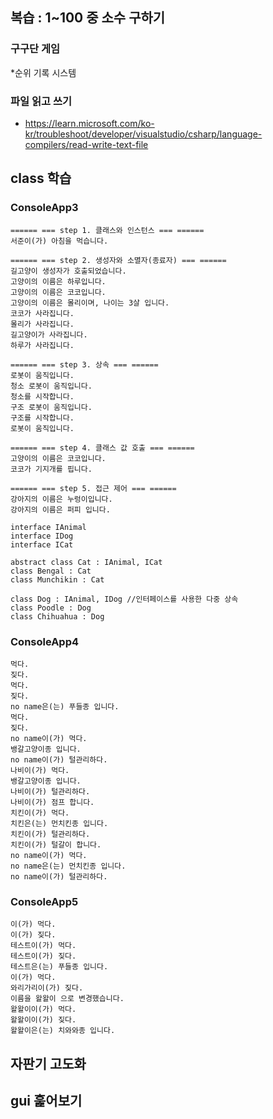 ## 복습 : 1~100 중 소수 구하기

### 구구단 게임 
*순위 기록 시스템

### 파일 읽고 쓰기 
* https://learn.microsoft.com/ko-kr/troubleshoot/developer/visualstudio/csharp/language-compilers/read-write-text-file

## class 학습
### ConsoleApp3
```
====== === step 1. 클래스와 인스턴스 === ======
서준이(가) 아침을 먹습니다.

====== === step 2. 생성자와 소멸자(종료자) === ======
길고양이 생성자가 호출되었습니다.
고양이의 이름은 하루입니다.
고양이의 이름은 코코입니다.
고양이의 이름은 몰리이며, 나이는 3살 입니다.
코코가 사라집니다.
몰리가 사라집니다.
길고양이가 사라집니다.
하루가 사라집니다.

====== === step 3. 상속 === ======
로봇이 움직입니다.
청소 로봇이 움직입니다.
청소를 시작합니다.
구조 로봇이 움직입니다.
구조를 시작합니다.
로봇이 움직입니다.

====== === step 4. 클래스 값 호출 === ======
고양이의 이름은 코코입니다.
코코가 기지개를 핍니다.

====== === step 5. 접근 제어 === ======
강아지의 이름은 누렁이입니다.
강아지의 이름은 퍼피 입니다.

```
```
interface IAnimal
interface IDog
interface ICat

abstract class Cat : IAnimal, ICat
class Bengal : Cat
class Munchikin : Cat

class Dog : IAnimal, IDog //인터페이스를 사용한 다중 상속
class Poodle : Dog
class Chihuahua : Dog
```
### ConsoleApp4
```
먹다.
짖다.
먹다.
짖다.
no name은(는) 푸들종 입니다.
먹다.
짖다.
no name이(가) 먹다.
뱅갈고양이종 입니다.
no name이(가) 털관리하다.
나비이(가) 먹다.
뱅갈고양이종 입니다.
나비이(가) 털관리하다.
나비이(가) 점프 합니다.
치킨이(가) 먹다.
치킨은(는) 먼치킨종 입니다.
치킨이(가) 털관리하다.
치킨이(가) 털갈이 합니다.
no name이(가) 먹다.
no name은(는) 먼치킨종 입니다.
no name이(가) 털관리하다.
```

### ConsoleApp5
```
이(가) 먹다.
이(가) 짖다.
테스트이(가) 먹다.
테스트이(가) 짖다.
테스트은(는) 푸들종 입니다.
이(가) 먹다.
와리가리이(가) 짖다.
이름을 왈왈이 으로 변경했습니다.
왈왈이이(가) 먹다.
왈왈이이(가) 짖다.
왈왈이은(는) 치와와종 입니다.
```


## 자판기 고도화

## gui 훑어보기
